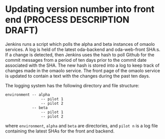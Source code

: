 # Updating version number into front end (PROCESS DESCRIPTION DRAFT)

Jenkins runs a script which polls the alpha and beta instances of omaolo services. A log is held of the latest oda-backend and oda-web-front SHA:s. If a change is detected, then Jenkins uses the hash to poll Github for the commit messages from a period of ten days prior to the commit date associated with the SHA. The new hash is stored into a log to keep track of changes made in the omaolo service. The front page of the omaolo service is updated to contain a text with the changes during the past ten days.

The logging system has the following directory and file structure:

```
environment -- alpha
                -- pilot 1
                -- pilot 2
            -- beta
                -- pilot 1
                -- pilot 2

```

where `environment`, `alpha` and `beta` are directories, and `pilot n` is a log file containing the latest SHAs for the front and backend.
